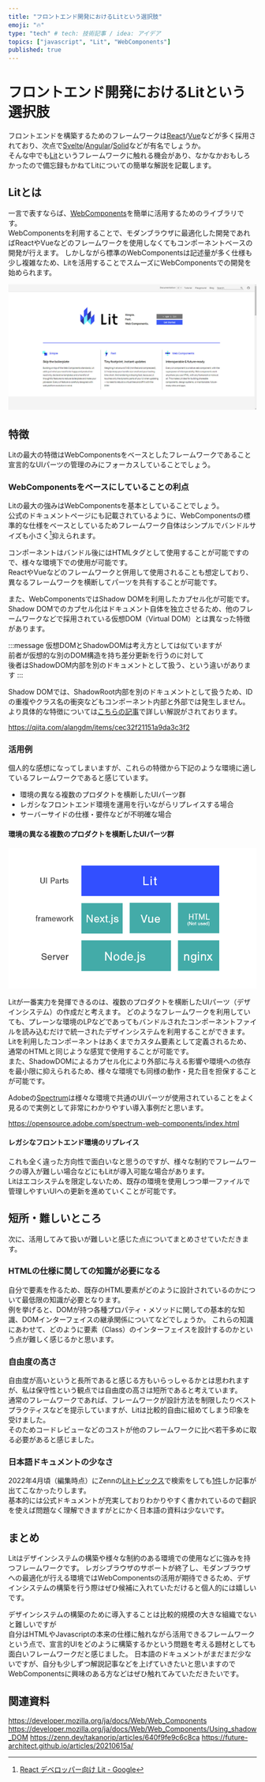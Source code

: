 ```yaml
---
title: "フロントエンド開発におけるLitという選択肢"
emoji: "🔥"
type: "tech" # tech: 技術記事 / idea: アイデア
topics: ["javascript", "Lit", "WebComponents"]
published: true
---
```

# フロントエンド開発におけるLitという選択肢

フロントエンドを構築するためのフレームワークは[React](https://ja.reactjs.org/)/[Vue](https://jp.vuejs.org/index.html)などが多く採用されており、次点で[Svelte](https://svelte.jp/)/[Angular](https://angular.jp/)/[Solid](https://www.solidjs.com/)などが有名でしょうか。  
そんな中でも[Lit](https://lit.dev/)というフレームワークに触れる機会があり、なかなかおもしろかったので備忘録もかねてLitについての簡単な解説を記載します。

## Litとは

一言で表すならば、[WebComponents](https://developer.mozilla.org/ja/docs/Web/Web_Components)を簡単に活用するためのライブラリです。  
WebComponentsを利用することで、モダンブラウザに最適化した開発であればReactやVueなどのフレームワークを使用しなくてもコンポーネントベースの開発が行えます。
しかしながら標準のWebComponentsは記述量が多く仕様も少し複雑なため、Litを活用することでスムーズにWebComponentsでの開発を始められます。

[![LitWebサイト](/images/articles/lit-overview/lit-website.jpg)](https://lit.dev/)

## 特徴

Litの最大の特徴はWebComponentsをベースとしたフレームワークであること  
宣言的なUIパーツの管理のみにフォーカスしていることでしょう。  

### WebComponentsをベースにしていることの利点

Litの最大の強みはWebComponentsを基本としていることでしょう。  
公式のドキュメントページにも記載されているように、WebComponentsの標準的な仕様をベースとしているためフレームワーク自体はシンプルでバンドルサイズも小さく[^1]抑えられます。

[^1]:[React デベロッパー向け Lit - Google](https://codelabs.developers.google.com/codelabs/lit-2-for-react-devs?hl=ja#1)

コンポーネントはバンドル後にはHTMLタグとして使用することが可能ですので、様々な環境下での使用が可能です。  
ReactやVueなどのフレームワークと併用して使用されることも想定しており、異なるフレームワークを横断してパーツを共有することが可能です。

また、WebComponentsではShadow DOMを利用したカプセル化が可能です。  
Shadow DOMでのカプセル化はドキュメント自体を独立させるため、他のフレームワークなどで採用されている仮想DOM（Virtual DOM）とは異なった特徴があります。  

:::message
仮想DOMとShadowDOMは考え方としては似ていますが  
前者が仮想的な別のDOM構造を持ち差分更新を行うのに対して  
後者はShadowDOM内部を別のドキュメントとして扱う、という違いがあります
:::

Shadow DOMでは、ShadowRoot内部を別のドキュメントとして扱うため、IDの重複やクラス名の衝突などもコンポーネント内部と外部では発生しません。  
より具体的な特徴については[こちらの記事](https://qiita.com/alangdm/items/cec32f21151a9da3c3f2)で詳しい解説がされております。

https://qiita.com/alangdm/items/cec32f21151a9da3c3f2

### 活用例

個人的な感想になってしまいますが、これらの特徴から下記のような環境に適しているフレームワークであると感じています。

- 環境の異なる複数のプロダクトを横断したUIパーツ群
- レガシなフロントエンド環境を運用を行いながらリプレイスする場合
- サーバーサイドの仕様・要件などが不明確な場合

#### 環境の異なる複数のプロダクトを横断したUIパーツ群

![Next.jsでのMPA,Vueを使用したSPA,フレームワークを使用しないプレーンなWebサイトすべての環境を統一したUIパーツの作成が可能](/images/articles/lit-overview/use-case.png)

Litが一番実力を発揮できるのは、複数のプロダクトを横断したUIパーツ（デザインシステム）の作成だと考えます。
どのようなフレームワークを利用していても、プレーンな環境のLPなどであってもバンドルされたコンポーネントファイルを読み込むだけで統一されたデザインシステムを利用することができます。  
Litを利用したコンポーネントはあくまでカスタム要素として定義されるため、通常のHTMLと同じような感覚で使用することが可能です。  
また、ShadowDOMによるカプセル化により外部に与える影響や環境への依存を最小限に抑えられるため、様々な環境でも同様の動作・見た目を担保することが可能です。

Adobeの[Spectrum](https://opensource.adobe.com/spectrum-web-components/index.html)は様々な環境で共通のUIパーツが使用されていることをよく見るので実例として非常にわかりやすい導入事例だと思います。

https://opensource.adobe.com/spectrum-web-components/index.html

#### レガシなフロントエンド環境のリプレイス

これも全く違った方向性で面白いなと思うのですが、様々な制約でフレームワークの導入が難しい場合などにもLitが導入可能な場合があります。  
Litはエコシステムを限定しないため、既存の環境を使用しつつ単一ファイルで管理しやすいUIへの更新を進めていくことが可能です。

## 短所・難しいところ

次に、活用してみて扱いが難しいと感じた点についてまとめさせていただきます。

### HTMLの仕様に関しての知識が必要になる

自分で要素を作るため、既存のHTML要素がどのように設計されているのかについて最低限の知識が必要となります。  
例を挙げると、DOMが持つ各種プロパティ・メソッドに関しての基本的な知識、DOMインターフェイスの継承関係についてなどでしょうか。
これらの知識にあわせて、どのように要素（Class）のインターフェイスを設計するのかという点が難しく感じるかと思います。

### 自由度の高さ

自由度が高いというと長所であると感じる方もいらっしゃるかとは思われますが、私は保守性という観点では自由度の高さは短所であると考えています。  
通常のフレームワークであれば、フレームワークが設計方法を制限したりベストプラクティスなどを提示していますが、Litは比較的自由に組めてしまう印象を受けました。  
そのためコードレビューなどのコストが他のフレームワークに比べ若干多めに取る必要があると感じました。

### 日本語ドキュメントの少なさ

2022年4月頃（編集時点）にZennの[Litトピックス](https://zenn.dev/topics/lit)で検索をしても[1件](https://zenn.dev/takanorip/articles/640f9fe9c6c8ca)しか記事が出てこなかったりします。  
基本的には公式ドキュメントが充実しておりわかりやすく書かれているので翻訳を使えば問題なく理解できますがとにかく日本語の資料は少ないです。

## まとめ

Litはデザインシステムの構築や様々な制約のある環境での使用などに強みを持つフレームワークです。
レガシブラウザのサポートが終了し、モダンブラウザへの最適化が行える環境ではWebComponentsの活用が期待できるため、デザインシステムの構築を行う際はぜひ候補に入れていただけると個人的には嬉しいです。

デザインシステムの構築のために導入することは比較的規模の大きな組織でないと難しいですが  
自分はHTMLやJavascriptの本来の仕様に触れながら活用できるフレームワークという点で、宣言的UIをどのように構築するかという問題を考える題材としても面白いフレームワークだと感じました。
日本語のドキュメントがまだまだ少ないですが、自分も少しずつ解説記事などを上げていきたいと思いますのでWebComponentsに興味のある方などはぜひ触れてみていただきたいです。

## 関連資料
https://developer.mozilla.org/ja/docs/Web/Web_Components
https://developer.mozilla.org/ja/docs/Web/Web_Components/Using_shadow_DOM
https://zenn.dev/takanorip/articles/640f9fe9c6c8ca
https://future-architect.github.io/articles/20210615a/
